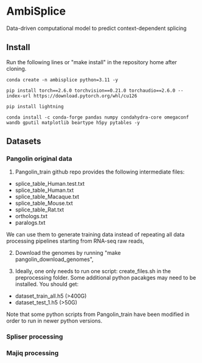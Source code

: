 # AmbiSplice
Data-driven computational model to predict context-dependent splicing

## Install
Run the following lines or "make install" in the repository home after cloning.
```
conda create -n ambisplice python=3.11 -y

pip install torch==2.6.0 torchvision==0.21.0 torchaudio==2.6.0 --index-url https://download.pytorch.org/whl/cu126

pip install lightning

conda install -c conda-forge pandas numpy condahydra-core omegaconf wandb gputil matplotlib beartype h5py pytables -y
```
## Datasets
### Pangolin original data
1. Pangolin_train github repo provides the following intermediate files:
- splice_table_Human.test.txt  
- splice_table_Human.txt  
- splice_table_Macaque.txt  
- splice_table_Mouse.txt  
- splice_table_Rat.txt
- orthologs.txt
- paralogs.txt

We can use them to generate training data instead of repeating all data processing pipelines starting from RNA-seq raw reads,

2. Download the genomes by running "make pangolin_download_genomes",

3. Ideally, one only needs to run one script: create_files.sh in the preprocessing folder. Some additional python pacakges may need to be installed. You should get:
- dataset_train_all.h5 (>400G)
- dataset_test_1.h5 (>50G)

Note that some python scripts from Pangolin_train have been modified in order to run in newer python versions.

### Spliser processing

### Majiq processing


